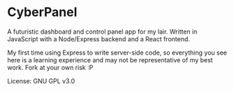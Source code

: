 # CyberPanel
A futuristic dashboard and control panel app for my lair. Written in JavaScript with a Node/Express backend and a React frontend. 

My first time using Express to write server-side code, so everything you see here is a learning experience and may not be representative of my best work. Fork at your own risk :P

License: GNU GPL v3.0